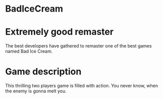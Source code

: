 # BadIceCream
# Extremely good remaster
The best developers have gathered to remaster one of
the best games named Bad Ice Cream.
# Game description
This thrilling two players game is filled with action. You never know, when the enemy is gonna melt you.
